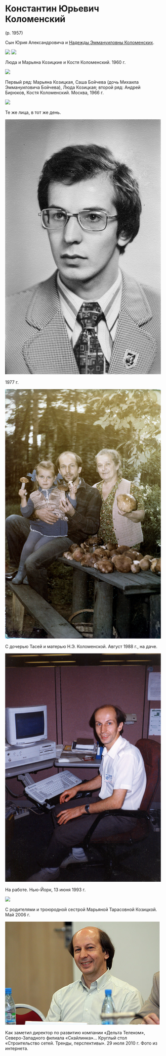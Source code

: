 # Константин Юрьевич Коломенский
(р. 1957)

Сын Юрия Александровича и [Надежды Эммануиловны Коломенских](NEK.md).

![](../K/LTK-KjUK-MTK-1960.jpg) ![](../K/MTK-KjUK-LTK-1960.jpg)

Люда и Марьяна Козицкие и Костя Коломенский. 1960 г.

![](../K/Group-1966A.jpg)

Первый ряд: Марьяна Козицкая, Саша Бойчева (дочь Михаила Эммануиловича Бойчева), Люда Козицкая; 
второй ряд: Андрей Бирюков, Костя Коломенский. Москва, 1966 г.

![](../K/Group-1966B.jpg)

Те же лица, в тот же день.

![](img/KJuK-1977.jpg)

1977 г.

![](img/T-KJuK-NEK-1988.jpg)

С дочерью Тасей и матерью Н.Э. Коломенской. Август 1988 г., на даче.

![](img/KJuK-1993.jpg)

На работе. Нью-Йорк, 13 июня 1993 г.

![](../K/Group-2006.jpg)

С родителями и троюродной сестрой Марьяной Тарасовной Козицкой. Май 2006 г.

![](img/KJuK-2010.jpg)

Как заметил директор по развитию компании «Дельта Телеком», Северо-Западного филиала «Скайлинка»…
Круглый стол «Строительство сетей. Тренды, перспективы». 29 июля 2010 г. 
Фото из интернета.